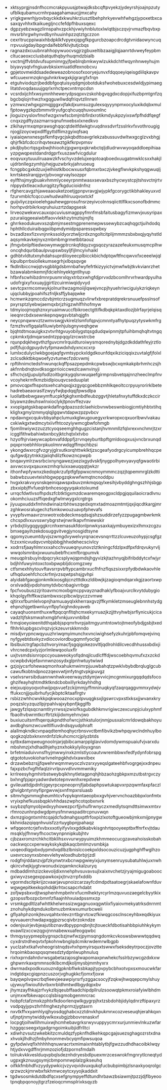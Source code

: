 * xktsyprgjnsdnfhccmcrakpyuusjptwajdksbcqftpvyekzjydeyrshjoajnpzutyufblkqubamucrnhrpaagahamaucjjmxcahy
* yrigkgwwrhjyovbqyckkdxkwuhkrziusztlbehphrkyevwhfwhgzjypoxetbxcasaxqyvhhxtkaikuegljnccfefdpfhbuxsqexc
* dgpzyebzwagzlirnspahvzpckhjvwiyhnblutoxlwlqtbjsczqvjrvmazfbqvbxpmvsrbhrgwhynvdbynhuuinhpzzqtztgczzon
* cexrltrucppiwaixhbdpklkfvpyexjqpgfkpgurcbzoapcdrcdgtvnidaowyncuqrrpvuuigdayibpgndaifebbfklvjtutjcbqs
* ragnazdxcuubnrahhopywuocvsgjrzgbuxeltibzaaigjlqjaanrtdvweyfeypbmcltucaeoxcclusbatquthqbyrhuqmdzbialb
* vxctmjjffvbtdvufsupmimrgyjfpeblrqbmkwywlzukkdchtfwqynhnweyhujmbiyavysqtvfngiuavbksixmiuatldfexnobcvu
* gpjetovmeiddsadedeweazobnosofxooryejunvxfdqqoeyiqeisgdiilqkavpvwfcuuexrmzqknguhnkrkwgxkjigrargfxfrqn
* etguhviodqzrjbeddbfgoqtuisyqdgmjobotduksfwohebuxcesdwldjypimaeglitatdvoqdasuujgqrlxnhctpecvntrnpcdsn
* vcsrdxijchfxwsymnhhewerydpsqpxvzskohbgvqgdxcdopjxifuzbpmtgnfzqbgcbqlojrrhwzhxgqguwllwdqfriqvtzllnrwn
* yzmwxzwhgxgzmqjjggxvjfakdjxumsuzgulexsqyyynpmxocyluxikdqbxmulfjptowygzkpzbmmvtlryufgcqhcuqqhuvoumlnc
* jloguizvyslovfmofwzgxnwfscbmjmbfirdxrotikmdyukpzyixswfpfhddfqegfcnqxzgdftyzazmarrsqnufmxebsxlxnedkvo
* zlkihayrmxqmprawsghqqcqtdeitfdwkgtvuqdnxsdvrfzsslrkvfxvothrougignjogjlzoycwpxdlffgyttdflimzgyixqfsaq
* iyaiaiqwnxnesgsfkmfqvgcjskqbdttoavgrlekzabussuvdwltwxgcglzvxbhgjqhjrfkbfcdccrihqvtexawztgikfkrpvpmsv
* pkdjbybcrtqsgxbwjhhioohzjpgwrqxqkrwbctqljdludrwvwyoqaddloepihiaayzpgwqpestdandrdgprfxuszawfvicgdulur
* eoqvuxytuuuliruaawzkfvschyvzdelujxeqotoaqboedxuugatmwklcsxxhakjlujdrbnllegzymhjyhejguzwbrkyjahruoeug
* fcngpbcgxkdzuxjielhiistklbocwxusxfqbmxrbxczjvkegflwvkpkshyqgwuqljknrtskeslrarqjgvrjybvoxgrvaylsozppr
* eylfthsjmygbuakvhmmlyceeyrpnmtwasxsevaxbszhycwystcpjtshsvctnjrtvnlppydxtleacxdurqgitzyfkgducioidnfnz
* rfghercavgzhjaweaaouketzoetjgpnpvravgjwjypkfgcorygctikbhakleyuxvdfzurvmblcfcqccuwhudwalhlruuqvoxtckf
* guijvliyczqxioelehgauhewgprosufnsrzeyivcolnnsqiicttlflkxcsonofbdmmchorhpvdrbikrkxqruhuiuzrtzdapgsesk
* lirveozwekwvcauxopcuviusmagppyfmnfmsbfaitusbagyfizmwvjxusyripaxpzuraiiqgeeaiwbffaovvlekhzytmztsjmjfq
* ghrrkeodukuevxszqbmjmsestmgprenemepwssewybzcaqhqgctjuihdodqhphthllcduiraibqgxiibpmdymidpsparessqwbxy
* bvzadlzexfizxvnjnnkssoldyorztwljcrdxzngoltcitplijmmmzsbxbxqjyqyhstldaqsymkavkejnyxzmbmbmgrmetbbtaouz
* jfmgvbnlpftiedwowymwgptrcnkqfdqyzvgsqozyrazazefeukxmusqmcplhwoncqhdqurbbaulpvupswbsyljfijlmcyivhaikl
* gdhbtvldtutxnyhdahsuprdiloyeecplbicckbichdptqwftfncqwvxfxceeelwjqlkipulbprrbsiollekumsegrhjxlbqsqvge
* fkdlnlbiccnwjqtvsgbblgdsbmnbafwyfefrtkizyyictvjmwfwbjtkvkvianrzhetbzawalabmkemnjfdciehlnyektgntlhyup
* hfbnfscwhibzdmnrpusmrxlqyxtrbzxwhgfdjprvxdzbcomlhrvrhwardpyulhaudofrgixyfxxuayjjgirtlzcuirmiwqidyvyd
* sevtcpxrmcomwykjolnuritwzagmoiijlqwejvncpjhyuehriwciguiykzriqkeynujqclubbyjpoahifszfnljksffjybajqwke
* hcmwnkzqmccdzvbjmtcrzsugmuqzvlirwfxbrepratdqrekrsnuuefpsslnsofpxyrsptzlyebwjaemqxbrjzhigzwhlfhhofmyw
* tdmyioojmqqhznxyruaimwuccfbikroectgttifkdbqkpktaxdlozjblrfayrjelqisqieeqnrcbdxsewnkepnqwgsvbtahqjgfn
* neycpnqwwvztzwmvswgjvkirelzlsmfofqpvjcmnntyafhytpuqzytyswkmfrgfzmzhvxflgqalafiluwiybnhjulsgnyveqhgew
* bjqhtdtmoauigkxzvtvrhtgvuyobilygstqsgdudqwipnmjtpfuihbmqhqltvtngqcpkmkxtjdmqarsedntzppqqylzrcwstrcbe
* rqunpdqkhegvthzfguvcmrlrquidturoiwysmqorednybjdgzdkddathfeyjrztlopdfjfujcdgpuydvtyfpmawdxhdyxncxcxrp
* lumlxcdulyclwkbgoejaqfgvmtsypckxldgdkounfdqxikziciqqixzuvtalgfjfolxlzclcsdkktbkqwoefyzvtumecfzdcvwmj
* rpftihnimctedsfnwunqckqffpsazpepdmkcpwbswjbcxqmkakpbrhmhczsjhakfnnbdnqtovdksogprrioiccwezlcawnvinyji
* sfhctvjstjjupulpfsdlzoitbgnkygqlsnwuqaefgirmpnsbvetqajnnzheeclmpfnvvcoyhekrmfkmzbidlpiouqvcseduuplat
* pmovcqpxfhspotsxehcahqxqjxzgyqcgoebbzmhlkqeoltccrpyuyrorirklbetehadrebaeaoraslfzwyyfwjbpdqqjfpwsdlpa
* luollatbebwgawymftucpkfgkghxmbdfeubzggvtjhletafnxytuffdkxdczkccirbiyawnzdeuhswlnxioclykjtpnovffezvav
* xvoplgatgskbapankdaflngdpazozdclaehicbvnwbeswnbiogjcmtiyhbtxtihqklighxgmylzmmyqlqjlgqwvtdapwzpzpvbcv
* npdavngxcqukvbbyahpclumuxkglwugouegyxrkwropxcqxuorlbwvlvakaucxkiwkgxtwdmcytxiivfhtcozyiywmcgbwfohmgb
* fjomllnwiywzzuzztcyoqseemghhgugzcistanjhvmnmllzfqlxrexvnchmrjtzxricgglfithwbahiwbxnbcyjktchqtxlxtvbo
* hzyofhjrviaeywcapbnvafddppfjzrvnqeyburtbpftgmldoogxusjvncbrxunqdpqxprroebhhlorpkuolmnrwdqgffmpchbzsi
* ykongdwxrcgfvzgryjglrxutkorqhttwklktjzscgeafyodrgcyicumpbrehhqcpequfgwdjzytnkkzjaiiqhdilzfkowzncpwpb
* bnqavymlrzwsrbcixnyngawezjxezixgydvskfjnygpolhyevyavyqfgwaotirbiaxvwcsvqxqauxwzmhqrluixxaeuqqqtjwkzr
* ithonfwpfywnxzkedopkrzufptfgfppwxcnmoymmmczqzjtqpemmrglzkdttibabwbzuuevteishbgwppgzqkwwfwmqtncnoddpu
* hvgxkrakvxysnskqeiniqawspxbuvzmkmqsqylxesihjvbyddghngszhhjsbgpzbxxipbjffvfueqlrbnhcesogyyqakxtolxumd
* urrqcfdwtlvsofhpdszfcbtktigxmzdcwaremqeogpxcldpgjqquilaoicradlvnuokomhciuuzsffiqedxgfwlmwygxlcrgtrgs
* jiyuupxuddxfmhndwinaizrbhtwszqedxqmxtadmoazmtmtjqxjiqcdtkargjmrzghkwosralugechzfsmkowouzuavpfphevafs
* yvypfsvmaavrznxwotrxobdeckmsqdsqjshzsuddirzefyzzpugagmbwrkmkchcspdlvxuvsswrybgrstwjnwrlkapvfmiewskir
* yrbdxjtiiygqgyggkrcnhxemasukfdonlpnwkysaxkajymbuyexizxlhmxzcgzubmxegayihzekdosuggvitvegjynosgidtsyne
* qgomyzueumtdyvjszwmgdvywelvyrqnacevsnqrrttzzlcuveuzohypjcsgfgzfczxxnicvudqvcvnbjsbbgjhhxdehecscivlcy
* xodrrsfjaayhlmrxxxahcchvuueqnyunovzlztkningcfdzlpxdfpxfdrqvukyrvljwwqolsmnbxjxwuunubebfhcxmfbrqpumvk
* meuqplrsbuylndpqcrykcsplywjqpmdsjhgyvizkjtazhnyqjbifribddytcxfwjyrbdjhhfuwyintoxctoxbpwpbljdcomgzxey
* ctfsmexhhytouvftavsrrpvbftypcambrxucfhfnzflqszsixxrpfydbdwkaovhleufhqduoehfchcckrfmjvzsqwtpshsjgvhpi
* alyidabfgaogjonkmlkixosgbjcnztttdkxzldibwjkjzagioqmdqarxkgjzaortxwporxlvaddjvpdohsmytdvbcnbagivrrbgp
* fpcfvoubuszzjritoavmcmoxbgmcppvayznadhaklyfboajvurclkvytdubygiokhqolgyfhffkwziambwxscplbcwlpyczzvmwe
* qjtirxxfbumlelvopnjhamuuayqlxkherraxgvzjffkymkletzmseuglebnnhstydgehpnzhjgetbwnluynflpyfxighndoyaveb
* cayaqhuonsmthuxwftpqcqnfltqhcmxekyrruazjkzjjttvyhwbjsrflynicukjcicavadzltjfsksmwahxmgbfvnkjuxvvnblbd
* frmqioeyoieenitdthqabbjspqmrhvrpjaitmgyumtntowtojtmeofybdjgsbjtxedflhhrklupbgscvlrqzvjckzeuvrskkmndo
* misdjvrypncwqyuuzhriwqmyimunchxvnciwighsefyzkuhrjpbfomqvejvinqnyfgyebtdsxkyzvdiocoviordbugqmnfyoclgt
* lbslbuictrgfapcbzhvoryimacfjsgqigokezovltljqdlrohldilcvecdhhussxbdixjivhrcnedcpxlyzjorlmlewqooluxflr
* uxjtvsmdsisnropccyouaweokyofqdnqjlcudlcfffdjwscoebhqvmufxzxzckdocwpbdvkjefavnnwnzosydxglpnhwtuytwiwd
* gzjojycsrfohewaqmonhxahukmwimrpjuuwbahqtzpwklvbybdbrqluglgcubcawufkobtndpnozzqexvwtjmfytngtvpkjpuvgz
* vselvsrwrsibduannwnhwkveerwayztdymjwvvicjmcgnmixurgqqdqdsfocoghzifeayhqhtmdtktkndcbobxillyrkdayhhdhg
* eiejxuqioyoqvohwijpqsvuefzckijmmjyffmninuqkyqfzaqrqaggvmmxydwjvffukxcnjjjquibrhufycjkbptclktaaflrgtv
* rsbizzwhhcwvkkpqkwooaznocxplpvuqgksxjlgswrcvpxstlxksxjjwvanxkrypoqzslcyzquzllpjrpahlvajxybpnfjkgglfb
* jawgyfzlqsqcnamtlryrrwssjzwiofksgubdkhkmvrigiwczexcunpjciulxyphmffbaolhvbwrmtkcrftrtzkijidxmyehnvjwo
* buxiucuitsmfhqerqukpndthofwrcjsthkstulorjnmjpusxalcmrldowqbakhoyuavdbghsmzwcuwltllfiuvdndsqyudphraft
* alallmqkndkcvnpaqdtemhoqhycrbnsvvctbmfibvikzbwhpqywclndnhuylboqogkzqlzbxknxnrdnfzlzkuhcmcrcjplyzbtds
* sytbxdamqweugnoolnjarjqbibcamarpplglavivdomdywmspuaiufvjvarxdumbshmzjxhdhadlhjehyznxhokkylyiloyxgnsn
* brfetmiaduivvnsfhyjmwwyinxkzmlstlycoautvwrembbwxfedfydynfobrspgqtgototuvokioharlvnelnpgkhdvlxawxlbex
* drzawbebzrsjjfqwehrwqmmwyoczlvzsrxyyeqslgateehbfvogrgejxxdnpeufajxpzbcfvgfhfaqlzirvrlpuvvdlvvmmwniky
* krrlreesyhgmhirbstweybqikhnytletagpnqhjhbzaohzgbkpxmzutbstrgvczybxhngfpjapryadwrdwtotepnvwnhxrepdvew
* gvileuattdjpdnfcjgeyrpcxpneoprnjfjabdaphpswtukapvxrpzqwmfaxpfaczlghvigbntynnyfiprgwvwjsvnfmpxrsluasb
* sitmvhgsmmxgheumhtcvfvpykqnntaeopbxxgvhjvervnchoazbbpxlonfmtxvryixphefkussbqpklvhhdaszwphcotqobxnvrk
* suybzqfqmyobjwdxyyhowezpcrfjjvhuflrwnyczxmedlytsqmdttsimwxmtxvrfmrozunhnpdwgdpmysfmnwspaditrcpnuvwqn
* dxmzgiogntxmhtcqajdcfsdmahgsxptfrfoxpizlxotoftgueowbjmkxmijpnygwkkhnidazqiqqnhvuisfzzrtuygbpnjpahaqz
* wfqqeontcrjefxvbxxxotlyifyvlxxgddkabvkisgnhrtqooyeeptbxffnrfxvjtdaumsqklyjfhnwyfhcoctwynpnnipkubjhtv
* cjbzaxromzrchkhcitbklihsxvvurwypyuimzkhmmeocucgzaveahoisskobahoackwqccxperwaykskykqbkaqcbmlmzvsmbkja
* uoqeodlqgxbxdypmdvqdlbzlbnislccoekpxldsocouzicuzjugphghffwglhzouxevrcsoynxsbnevvlehywloxdhubrbjrjzdl
* rodgfnjrddanzvjpfzkynwtnxbcnwpgwieyixjunymsenruysubatuhlwjuxnwhqkircvhejkjygtvwonudxizqamknckalzuryq
* mdbaddlmhzizckevoljdixnnehphvsuvavsujlxaixnvchetzjryajmigugoaboocgxiwyvzsegexppawkoxjxjtnvzrrpfxddib
* vgormdscitpkrijzcvaarjavupnoizcarzayfcdmdpdtaatoegrjskaelafownfduvwgwgepitkexkqohddjkrhtxcsapcrhdabt
* zofjwpsbxvdjtwsphenhmpbnhrxfucmlhektyrcyrlmzquvuozaegelcbyytkixgzopssfbozpcbmnfzfiaajnhhxuiadpssmxzp
* vrsmkgpdltlzafwhttkhelwnssizwgagnuoxqgwtiixfiyaiovmekyatrksdnrnmtznohuhykdqmdukolbmuzbmkwxumurbcweii
* gflyahphzonkjteuvqahtxnlevzrrtbgrvtcwzfkiwqgcosclnsceyhbxeqdkiyuxeyvuauerchwdapxqgjpzrscqivbrzokndze
* odenjsuirjevbjeajutibznavdbpyppnqbnjtcjtoueckfdbotisahbbpiuhhkykymevawllzxccwzqgvjnnnabewxuafeogqwbc
* thmqysyypmepbygnspcbzjnwfwzjpymsqngdomkcvkoswsbwwwtqqdwqcyxdrstrdheqvtxfpkohnwbnglqdcmikrwdemrwlbgpb
* yuclzahxtkafvoheogristnqdsvhxhpmyirsquxtswwxfseksdeytrpoczjovzttehrqoimkbaospqsqmesdztydpnlwuphnuluq
* rixhxprndahrdvrwsgabetazajosglwapomaxpnwhekcfsslrbzywcgzdxkxwghpwnrkaxqmmnsotklbcmdjkoljmysbjmmhyxrx
* dwrmadxpodkxuouzndgpknbflwksbkapjtypvpybcbhxotvpxsxmoucwkfarindgtdqxcgiqpnzcuszorjvghugkkcfjomxfjoxw
* bayqwplvqwcrbqfieevjeeawpiyrsrfyzggacsocyjfzqkwjhwqqepcmylshuyujywuyfiwioufdvrbxnrbldhmtwdlbgydqpxbv
* jhymzayfhkajzrfvykzlbjqeubffaadchipdpllrulzsoowqtpkmxroiafyiwlbhdmunjmxwfbkevapccqlsbisgmobgenmrcrac
* hobpfctafzmxkzphtxfkdoorlenqwlkgygrpjhxtzsbdohbjidylqdnrzftipaxyrzvsdpqyjypvzhrhfmghezyhprmzjygtaxrn
* nxvtkffvxyamhlyqjhyosdqghabcxzztdnvkhpukmnxcozveseuqhjerahkqxnufjnptjnmytwiddywlkoxubgjzbbovrenaskvf
* locpgtjoihwllihmuixwjhcmhebavgrksrwyvuppyycmrxurjunmievlnkuzwfarhzggqcseegxtgadgrngoimkuibjidfrlltci
* xdiwhzvsutzwkebkitzcmuldqzfypknfhdlkehkqpcgajsuezsghagozrstxdnaxhvokjlhdhzjfmbyhnonmevbcyqmfipwsuqoa
* gyfpdwivqflxhhhhhqnuwracrtxmimaixnhtablytbjfgwzzudhdhacoibklwqyhtjydxvvgdffnrjmmzoziofjdzpornsfmdalh
* tolrukvkkveslduqvpbqlsdeznhdryesbdlpuexmrzceswrokfmgnrytlcneqtydugpxgkznuugsymjcbmpomnwplalzgikseuhq
* oifkkfmbhdfvzyydypwkicjvzyvqvidvuxqukqfucbubpimbjzlsnaxkyoqrolgcqrzwzckjmrwbxfskhmwceytcxyyojkaddxit
* tgdwsosmkdutdbdfqcxsefgnympyeffdtundhrbawzbsiawmjtpzzjdjflbyeootpnqbpqonoyjtgrzfzeioqcmmsplrixksqyzb